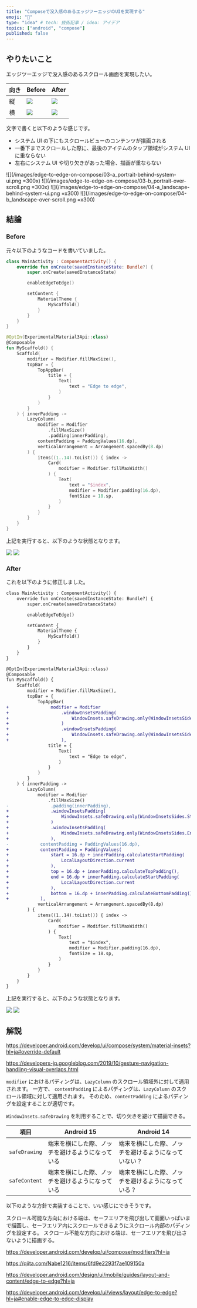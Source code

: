 ```yaml
---
title: "Composeで没入感のあるエッジツーエッジのUIを実現する"
emoji: "🌟"
type: "idea" # tech: 技術記事 / idea: アイデア
topics: ["android", "compose"]
published: false
---
```


## やりたいこと

エッジツーエッジで没入感のあるスクロール画面を実現したい。

| 向き | Before                                                         | After                                                         |
| ---- | -------------------------------------------------------------- | ------------------------------------------------------------- |
| 縦   | ![](/images/edge-to-edge-on-compose/01-a_portrait-before.gif)  | ![](/images/edge-to-edge-on-compose/01-b_portrait-after.gif)  |
| 横   | ![](/images/edge-to-edge-on-compose/02-a_landscape-before.gif) | ![](/images/edge-to-edge-on-compose/02-b_landscape-after.gif) |

文字で書くと以下のような感じです。

- システム UI の下にもスクロールビューのコンテンツが描画される
- 一番下までスクロールした際に、最後のアイテムのタップ領域がシステム UI に重ならない
- 左右にシステム UI や切り欠きがあった場合、描画が重ならない

![](/images/edge-to-edge-on-compose/03-a_portrait-behind-system-ui.png =300x)
![](/images/edge-to-edge-on-compose/03-b_portrait-over-scroll.png =300x)
![](/images/edge-to-edge-on-compose/04-a_landscape-behind-system-ui.png =x300)
![](/images/edge-to-edge-on-compose/04-b_landscape-over-scroll.png =x300)

## 結論

### Before

元々以下のようなコードを書いていました。

```kotlin:MainActivity.kt
class MainActivity : ComponentActivity() {
    override fun onCreate(savedInstanceState: Bundle?) {
        super.onCreate(savedInstanceState)

        enableEdgeToEdge()

        setContent {
            MaterialTheme {
                MyScaffold()
            }
        }
    }
}

@OptIn(ExperimentalMaterial3Api::class)
@Composable
fun MyScaffold() {
    Scaffold(
        modifier = Modifier.fillMaxSize(),
        topBar = {
            TopAppBar(
                title = {
                    Text(
                        text = "Edge to edge",
                    )
                }
            )
        }
    ) { innerPadding ->
        LazyColumn(
            modifier = Modifier
                .fillMaxSize()
                .padding(innerPadding),
            contentPadding = PaddingValues(16.dp),
            verticalArrangement = Arrangement.spacedBy(8.dp)
        ) {
            items((1..14).toList()) { index ->
                Card(
                    modifier = Modifier.fillMaxWidth()
                ) {
                    Text(
                        text = "$index",
                        modifier = Modifier.padding(16.dp),
                        fontSize = 18.sp,
                    )
                }
            }
        }
    }
}
```

上記を実行すると、以下のような状態となります。

![](/images/edge-to-edge-on-compose/01-a_portrait-before.gif)
![](/images/edge-to-edge-on-compose/02-a_landscape-before.gif)

### After

これを以下のように修正しました。

```diff kotlin:MainActivity.kt
class MainActivity : ComponentActivity() {
    override fun onCreate(savedInstanceState: Bundle?) {
        super.onCreate(savedInstanceState)

        enableEdgeToEdge()

        setContent {
            MaterialTheme {
                MyScaffold()
            }
        }
    }
}

@OptIn(ExperimentalMaterial3Api::class)
@Composable
fun MyScaffold() {
    Scaffold(
        modifier = Modifier.fillMaxSize(),
        topBar = {
            TopAppBar(
+                modifier = Modifier
+                    .windowInsetsPadding(
+                        WindowInsets.safeDrawing.only(WindowInsetsSides.Start)
+                    )
+                    .windowInsetsPadding(
+                        WindowInsets.safeDrawing.only(WindowInsetsSides.End)
+                    ),
                title = {
                    Text(
                        text = "Edge to edge",
                    )
                }
            )
        }
    ) { innerPadding ->
        LazyColumn(
            modifier = Modifier
                .fillMaxSize()
-                .padding(innerPadding),
+                .windowInsetsPadding(
+                    WindowInsets.safeDrawing.only(WindowInsetsSides.Start)
+                )
+                .windowInsetsPadding(
+                    WindowInsets.safeDrawing.only(WindowInsetsSides.End)
+                ),
-            contentPadding = PaddingValues(16.dp),
+            contentPadding = PaddingValues(
+                start = 16.dp + innerPadding.calculateStartPadding(
+                    LocalLayoutDirection.current
+                ),
+                top = 16.dp + innerPadding.calculateTopPadding(),
+                end = 16.dp + innerPadding.calculateStartPadding(
+                    LocalLayoutDirection.current
+                ),
+                bottom = 16.dp + innerPadding.calculateBottomPadding(),
+            ),
            verticalArrangement = Arrangement.spacedBy(8.dp)
        ) {
            items((1..14).toList()) { index ->
                Card(
                    modifier = Modifier.fillMaxWidth()
                ) {
                    Text(
                        text = "$index",
                        modifier = Modifier.padding(16.dp),
                        fontSize = 18.sp,
                    )
                }
            }
        }
    }
}
```

上記を実行すると、以下のような状態となります。

![](/images/edge-to-edge-on-compose/01-b_portrait-after.gif)
![](/images/edge-to-edge-on-compose/02-b_landscape-after.gif)

## 解説

https://developer.android.com/develop/ui/compose/system/material-insets?hl=ja#override-default

https://developers-jp.googleblog.com/2019/10/gesture-navigation-handling-visual-overlaps.html

`modifier` におけるパディングは、`LazyColumn` のスクロール領域外に対して適用されます。
一方で、 `contentPadding` によるパディングは、`LazyColumn` のスクロール領域に対して適用されます。
そのため、`contentPadding` によるパディングを設定することが適切です。

`WindowInsets.safeDrawing` を利用することで、切り欠きを避けて描画できる。

| 項目          | Android 15                                       | Android 14                                           |
| ------------- | ------------------------------------------------ | ---------------------------------------------------- |
| `safeDrawing` | 端末を横にした際、ノッチを避けるようになっている | 端末を横にした際、ノッチを避けるようになっていない？ |
| `safeContent` | 端末を横にした際、ノッチを避けるようになっている | 端末を横にした際、ノッチを避けるようになっている？   |

以下のような方針で実装することで、いい感じにできそうです。

スクロール可能な方向における端は、セーフエリアを飛び出して画面いっぱいまで描画し、セーフエリア内にスクロールできるようにスクロール内部のパディングを設定する。
スクロール不能な方向における端は、セーフエリアを飛び出さないように描画する。

https://developer.android.com/develop/ui/compose/modifiers?hl=ja

https://qiita.com/Nabe1216/items/6fd9e2293f7ae109150a

https://developer.android.com/design/ui/mobile/guides/layout-and-content/edge-to-edge?hl=ja

https://developer.android.com/develop/ui/views/layout/edge-to-edge?hl=ja#enable-edge-to-edge-display
